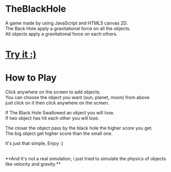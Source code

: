 TheBlackHole
============

A game made by using JavaScript and HTML5 canvas 2D.<br>
The Back Hole apply a gravitational force on all the objects.<br>
All objects apply a gravitational force on each others.

<h1><a href="http://ahmedalaa23.github.io/TheBlackHole/">Try it :)</a></h1>


<h1>How to Play</h1>

Click anywhere on the screen to add objects.<br>
You can choose the object you want (sun, planet, moon) from above<br>
just click on it then click anywhere on the screen.

If The Black Hole Swallowed an object you will lose.<br>
If two object has hit each other you will lose.

The closer the object pass by the black hole the higher score you get.<br>
The big object get higher score than the small one.

It's just that simple, Enjoy :)

<br>
**And It's not a real simulation, i just tried to simulate the physics of objects like velocity and gravity.**
